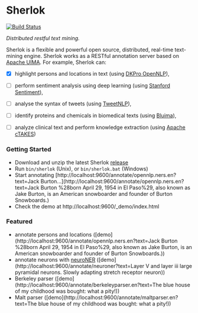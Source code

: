 # Sherlok

[![Build Status](https://travis-ci.org/renaud/sherlok.svg?branch=master)](https://travis-ci.org/renaud/sherlok)

_Distributed restful text mining._

Sherlok is a flexible and powerful open source, distributed, real-time text-mining engine. Sherlok works as a RESTful annotation server based on [Apache UIMA](http://uima.apache.org/). For example, Sherlok can:

- [x] highlight persons and locations in text (using [DKPro OpenNLP](https://www.ukp.tu-darmstadt.de/research/current-projects/dkpro/)),
- [ ] perform sentiment analysis using deep learning (using [Stanford Sentiment](http://nlp.stanford.edu/sentiment/)),
- [ ] analyse the syntax of tweets (using [TweetNLP](http://www.ark.cs.cmu.edu/TweetNLP/)),
- [ ] identify proteins and chemicals in biomedical texts (using [Bluima](https://github.com/BlueBrain/bluima)),
- [ ] analyze clinical text and perform knowledge extraction (using [Apache cTAKES](http://ctakes.apache.org/index.html))


### Getting Started

* Download and unzip the latest Sherlok [release](https://github.com/renaud/sherlok/releases)
* Run `bin/sherlok` (Unix), or `bin/sherlok.bat` (Windows)
* Start annotating [http://localhost:9600/annotate/opennlp.ners.en?text=Jack Burton...](http://localhost:9600/annotate/opennlp.ners.en?text=Jack Burton %28born April 29, 1954 in El Paso%29, also known as Jake Burton, is an American snowboarder and founder of Burton Snowboards.)
* Check the demo at http://localhost:9600/_demo/index.html

### Featured

* annotate persons and locations ([demo](http://localhost:9600/annotate/opennlp.ners.en?text=Jack Burton %28born April 29, 1954 in El Paso%29, also known as Jake Burton, is an American snowboarder and founder of Burton Snowboards.))
* annotate neurons with [neuroNER](https://github.com/renaud/neuroNER) ([demo](http://localhost:9600/annotate/neuroner?text=Layer V and layer iii large pyramidal neurons. Slowly adapting stretch receptor neuron))
* Berkeley parser ([demo](http://localhost:9600/annotate/berkeleyparser.en?text=The blue house of my childhood was bought: what a pity!))
* Malt parser ([demo](http://localhost:9600/annotate/maltparser.en?text=The blue house of my childhood was bought: what a pity!))
